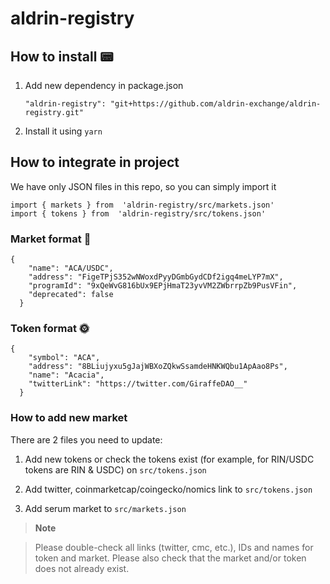 # aldrin-registry

## How to install 📟 
1. Add new dependency in package.json 

    `"aldrin-registry": "git+https://github.com/aldrin-exchange/aldrin-registry.git"`

3. Install it using `yarn`

## How to integrate in project

We have only JSON files in this repo, so you can simply import it

    import { markets } from  'aldrin-registry/src/markets.json'
    import { tokens } from  'aldrin-registry/src/tokens.json'

### Market format 🛒
    {
        "name": "ACA/USDC",
        "address": "FigeTPjS352wNWoxdPyyDGmbGydCDf2igq4meLYP7mX",
        "programId": "9xQeWvG816bUx9EPjHmaT23yvVM2ZWbrrpZb9PusVFin",
        "deprecated": false
      }
### Token format 🌞
    {
        "symbol": "ACA",
        "address": "8BLiujyxu5gJajWBXoZQkwSsamdeHNKWQbu1ApAao8Ps",
        "name": "Acacia",
        "twitterLink": "https://twitter.com/GiraffeDAO__"
      }
### How to add new market

There are 2 files you need to update:

1) Add new tokens or check the tokens exist (for example, for RIN/USDC tokens are RIN & USDC) on `src/tokens.json`

2) Add twitter, coinmarketcap/coingecko/nomics link to `src/tokens.json`

3) Add serum market to `src/markets.json`

> **Note**

> Please double-check all links (twitter, cmc, etc.), IDs and names for token and market. Please also check that the market and/or token does not already exist.